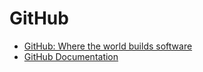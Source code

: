 # GitHub

- [GitHub: Where the world builds software](http://github.com)
- [GitHub Documentation](https://docs.github.com/en)
